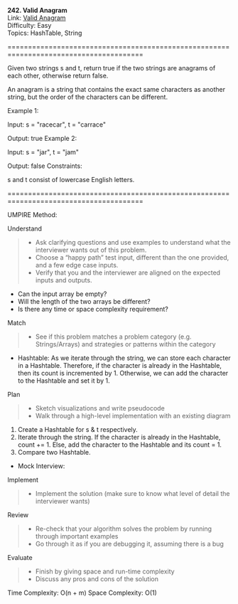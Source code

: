 **242. Valid Anagram**  
Link: [Valid Anagram](https://neetcode.io/problems/is-anagram?list=neetcode150)  
Difficulty: Easy  
Topics: HashTable, String  

=======================================================================================

Given two strings s and t, return true if the two strings are anagrams of each other, otherwise return false.

An anagram is a string that contains the exact same characters as another string, but the order of the characters can be different.

Example 1:

Input: s = "racecar", t = "carrace"

Output: true
Example 2:

Input: s = "jar", t = "jam"

Output: false
Constraints:

s and t consist of lowercase English letters.

=======================================================================================

UMPIRE Method:

Understand
> - Ask clarifying questions and use examples to understand what the interviewer wants out of this problem.
> - Choose a “happy path” test input, different than the one provided, and a few edge case inputs.
> - Verify that you and the interviewer are aligned on the expected inputs and outputs.
- Can the input array be empty?  
- Will the length of the two arrays be different?  
- Is there any time or space complexity requirement?  

Match
> - See if this problem matches a problem category (e.g. Strings/Arrays) and strategies or patterns within the category
- Hashtable: As we iterate through the string, we can store each character in a Hashtable. Therefore, if the character is already in the Hashtable, then its count is incremented by 1. Otherwise, we can add the character to the Hashtable and set it by 1.

Plan
> - Sketch visualizations and write pseudocode
> - Walk through a high-level implementation with an existing diagram
1. Create a Hashtable for s & t respectively.
2. Iterate through the string. If the character is already in the Hashtable, count += 1. Else, add the character to the Hashtable and its count = 1.
3. Compare two Hashtable.
- Mock Interview: 

Implement
> - Implement the solution (make sure to know what level of detail the interviewer wants)

Review
> - Re-check that your algorithm solves the problem by running through important examples
> - Go through it as if you are debugging it, assuming there is a bug

Evaluate
> - Finish by giving space and run-time complexity
> - Discuss any pros and cons of the solution


Time Complexity: O(n + m)
Space Complexity: O(1)
